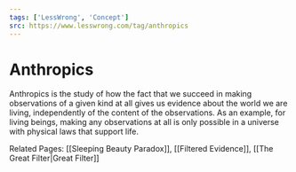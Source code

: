 ```yaml
---
tags: ['LessWrong', 'Concept']
src: https://www.lesswrong.com/tag/anthropics
---
```


# Anthropics
Anthropics is the study of how the fact that we succeed in making observations of a given kind at all gives us evidence about the world we are living, independently of the content of the observations. As an example, for living beings, making any observations at all is only possible in a universe with physical laws that support life.

Related Pages: [[Sleeping Beauty Paradox]], [[Filtered Evidence]], [[The Great Filter|Great Filter]]


